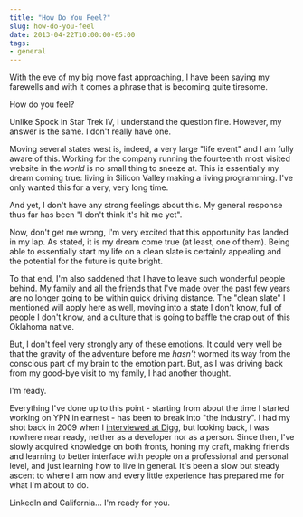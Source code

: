 ```yaml
---
title: "How Do You Feel?"
slug: how-do-you-feel
date: 2013-04-22T10:00:00-05:00
tags:
- general
---
```

With the eve of my big move fast approaching, I have been saying my farewells and with it comes a phrase that is becoming quite tiresome.

How do you feel?

Unlike Spock in Star Trek IV, I understand the question fine. However, my answer is the same. I don't really have one.

Moving several states west is, indeed, a very large "life event" and I am fully aware of this. Working for the company running the fourteenth most visited website in the _world_ is no small thing to sneeze at. This is essentially my dream coming true: living in Silicon Valley making a living programming. I've only wanted this for a very, very long time.

And yet, I don't have any strong feelings about this. My general response thus far has been "I don't think it's hit me yet".

Now, don't get me wrong, I'm very excited that this opportunity has landed in my lap. As stated, it is my dream come true (at least, one of them). Being able to essentially start my life on a clean slate is certainly appealing and the potential for the future is quite bright.

To that end, I'm also saddened that I have to leave such wonderful people behind. My family and all the friends that I've made over the past few years are no longer going to be within quick driving distance. The "clean slate" I mentioned will apply here as well, moving into a state I don't know, full of people I don't know, and a culture that is going to baffle the crap out of this Oklahoma native.

But, I don't feel very strongly any of these emotions. It could very well be that the gravity of the adventure before me _hasn't_ wormed its way from the conscious part of my brain to the emotion part. But, as I was driving back from my good-bye visit to my family, I had another thought.

I'm ready.

Everything I've done up to this point - starting from about the time I started working on YPN in earnest - has been to break into "the industry". I had my shot back in 2009 when I [interviewed at Digg](http://dxprog.com/entry/the-digg-debacle/), but looking back, I was nowhere near ready, neither as a developer nor as a person. Since then, I've slowly acquired knowledge on both fronts, honing my craft, making friends and learning to better interface with people on a professional and personal level, and just learning how to live in general. It's been a slow but steady ascent to where I am now and every little experience has prepared me for what I'm about to do.

LinkedIn and California... I'm ready for you.
